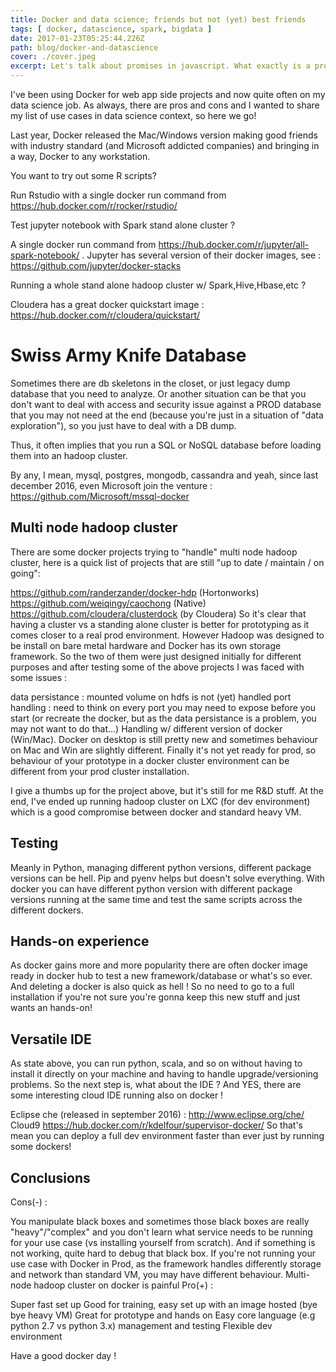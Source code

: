 ```yaml
---
title: Docker and data science; friends but not (yet) best friends
tags: [ docker, datascience, spark, bigdata ]
date: 2017-01-23T05:25:44.226Z
path: blog/docker-and-datascience
cover: ./cover.jpeg
excerpt: Let's talk about promises in javascript. What exactly is a promise in javascript and how to handle promises. This article will talk about the different methods to resolve promises.  
---
```


I've been using Docker for web app side projects and now quite often on my data science job. As always, there are pros and cons and I wanted to share my list of use cases in data science context, so here we go!

Last year, Docker released the Mac/Windows version making good friends with industry standard (and Microsoft addicted companies) and bringing in a way, Docker to any workstation.

You want to try out some R scripts?

Run Rstudio with a single docker run command from https://hub.docker.com/r/rocker/rstudio/

Test jupyter notebook with Spark stand alone cluster ?

A single docker run command from https://hub.docker.com/r/jupyter/all-spark-notebook/ . Jupyter has several version of their docker images, see : https://github.com/jupyter/docker-stacks

Running a whole stand alone hadoop cluster w/ Spark,Hive,Hbase,etc ?

Cloudera has a great docker quickstart image : https://hub.docker.com/r/cloudera/quickstart/

# Swiss Army Knife Database

Sometimes there are db skeletons in the closet, or just legacy dump database that you need to analyze. Or another situation can be that you don't want to deal with access and security issue against a PROD database that you may not need at the end (because you're just in a situation of "data exploration"), so you just have to deal with a DB dump.

Thus, it often implies that you run a SQL or NoSQL database before loading them into an hadoop cluster.

By any, I mean, mysql, postgres, mongodb, cassandra and yeah, since last december 2016, even Microsoft join the venture : https://github.com/Microsoft/mssql-docker

## Multi node hadoop cluster

There are some docker projects trying to "handle" multi node hadoop cluster, here is a quick list of projects that are still "up to date / maintain / on going":

 https://github.com/randerzander/docker-hdp (Hortonworks)
https://github.com/weiqingy/caochong (Native)
https://github.com/cloudera/clusterdock (by Cloudera)
So it's clear that having a cluster vs a standing alone cluster is better for prototyping as it comes closer to a real prod environment. However Hadoop was designed to be install on bare metal hardware and Docker has its own storage framework. So the two of them were just designed initially for different purposes and after testing some of the above projects I was faced with some issues :

data persistance : mounted volume on hdfs is not (yet) handled
port handling : need to think on every port you may need to expose before you start (or recreate the docker, but as the data persistance is a problem, you may not want to do that...)
Handling w/ different version of docker (Win/Mac). Docker on desktop is still pretty new and sometimes behaviour on Mac and Win are slightly different.
Finally it's not yet ready for prod, so behaviour of your prototype in a docker cluster environment can be different from your prod cluster installation.

I give a thumbs up for the project above, but it's still for me R&D stuff. At the end, I've ended up running hadoop cluster on LXC (for dev environment) which is a good compromise between docker and standard heavy VM.

## Testing
Meanly in Python, managing different python versions, different package versions can be hell. Pip and pyenv helps but doesn't solve everything. With docker you can have different python version with different package versions running at the same time and test the same scripts across the different dockers.

## Hands-on experience
As docker gains more and more popularity there are often docker image ready in docker hub to test a new framework/database or what's so ever. And deleting a docker is also quick as hell ! So no need to go to a full installation if you're not sure you're gonna keep this new stuff and just wants an hands-on!

## Versatile IDE
As state above, you can run python, scala, and so on without having to install it directly on your machine and having to handle upgrade/versioning problems. So the next step is, what about the IDE ? And YES, there are some interesting cloud IDE running also on docker !

Eclipse che (released in september 2016) : http://www.eclipse.org/che/
Cloud9 https://hub.docker.com/r/kdelfour/supervisor-docker/
So that's mean you can deploy a full dev environment faster than ever just by running some dockers!

## Conclusions
Cons(-) :

You manipulate black boxes and sometimes those black boxes are really "heavy"/"complex" and you don't learn what service needs to be running for your use case (vs installing yourself from scratch). And if something is not working, quite hard to debug that black box.
If you're not running your use case with Docker in Prod, as the framework handles differently storage and network than standard VM, you may have different behaviour.
Multi-node hadoop cluster on docker is painful
Pro(+) :

Super fast set up
Good for training, easy set up with an image hosted (bye bye heavy VM)
Great for prototype and hands on
Easy core language (e.g python 2.7 vs python 3.x) management and testing
Flexible dev environment


Have a good docker day !